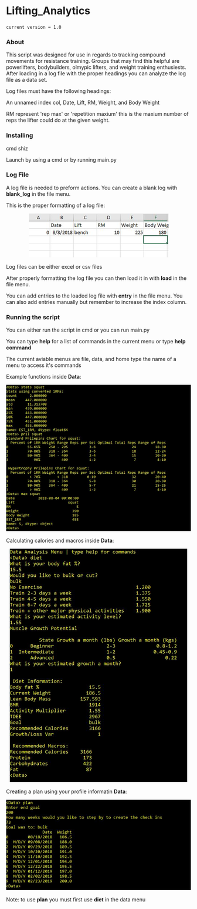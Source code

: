 # Lifting_Analytics
```
current version = 1.0
```

### About
This script was designed for use in regards to tracking compound movements for resistance training. Groups that may find this helpful are powerlifters, bodybuilders, olmypic lifters, and weight training enthusiests. After loading in a log file with the proper headings you can analyze the log file as a data set. 

Log files must have the following headings:

An unnamed index col, Date, Lift, RM, Weight, and Body Weight

RM represent 'rep max' or 'repetition maxium' this is the maxium number of reps the lifter could do at the given weight.

### Installing

cmd shiz

Launch by using a cmd or by running main.py


### Log File

A log file is needed to preform actions. You can create a blank log with <b>blank_log</b> in the file menu.

This is the proper formatting of a log file:

<p align="center">
  <img alt="Home Menu" src="https://github.com/JakeWnuk/Lifting_Analytics/blob/master/img/log_example.JPG">
</p>

Log files can be either excel or csv files

After properly formatting the log file you can then load it in with <b>load</b> in the file menu.

You can add entries to the loaded log file with <b>entry</b> in the file menu. You can also add entries manually but remember to increase the index column.

### Running the script

You can either run the script in cmd or you can run main.py

You can type <b>help</b> for a list of commands in the current menu or type <b>help command</b>

The current aviable menus are file, data, and home type the name of a menu to access it's commands

Example functions inside <b>Data</b>:
<p align="center">
  <img alt="Home Menu" src="https://github.com/JakeWnuk/Lifting_Analytics/blob/master/img/example_data_functions.JPG">
</p>

Calculating calories and macros inside <b>Data</b>:
<p align="center">
  <img alt="Home Menu" src="https://github.com/JakeWnuk/Lifting_Analytics/blob/master/img/diet_example.JPG">
</p>

Creating a plan using your profile informatin <b>Data</b>:
<p align="center">
  <img alt="Home Menu" src="https://github.com/JakeWnuk/Lifting_Analytics/blob/master/img/plan_example.JPG">
</p>

Note: to use <b>plan</b> you must first use <b>diet</b> in the data menu

